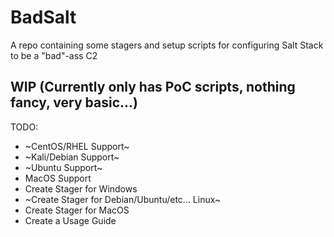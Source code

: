 # BadSalt
A repo containing some stagers and setup scripts for configuring Salt Stack to be a "bad"-ass C2

## WIP (Currently only has PoC scripts, nothing fancy, very basic...)
TODO:
- ~CentOS/RHEL Support~
- ~Kali/Debian Support~
- ~Ubuntu Support~
- MacOS Support
- Create Stager for Windows
- ~Create Stager for Debian/Ubuntu/etc... Linux~
- Create Stager for MacOS
- Create a Usage Guide
